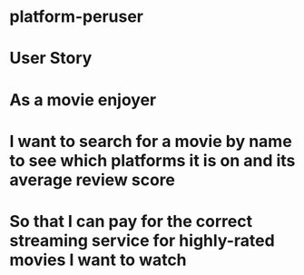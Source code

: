 # platform-peruser

# User Story
  # As a movie enjoyer 
  # I want to search for a movie by name to see which platforms it is on and its average review score
  # So that I can pay for the correct streaming service for highly-rated movies I want to watch
